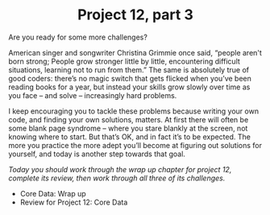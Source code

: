 # <center> Project 12, part 3

Are you ready for some more challenges?

American singer and songwriter Christina Grimmie once said, “people aren't born strong; People grow stronger little by little, encountering difficult situations, learning not to run from them.” The same is absolutely true of good coders: there’s no magic switch that gets flicked when you’ve been reading books for a year, but instead your skills grow slowly over time as you face – and solve – increasingly hard problems.

I keep encouraging you to tackle these problems because writing your own code, and finding your own solutions, matters. At first there will often be some blank page syndrome – where you stare blankly at the screen, not knowing where to start. But that’s OK, and in fact it’s to be expected. The more you practice the more adept you’ll become at figuring out solutions for yourself, and today is another step towards that goal.

*Today you should work through the wrap up chapter for project 12, complete its review, then work through all three of its challenges.*

- Core Data: Wrap up
- Review for Project 12: Core Data